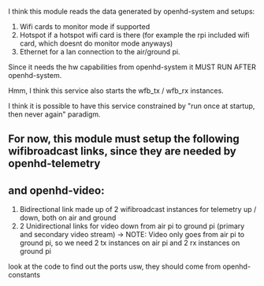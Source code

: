 I think this module reads the data generated by openhd-system and setups:
1) Wifi cards to monitor mode if supported
2) Hotspot if a hotspot wifi card is there (for example the rpi included wifi card, which doesnt do monitor mode anyways)
3) Ethernet for a lan connection to the air/ground pi.

Since it needs the hw capabilities from openhd-system it MUST RUN AFTER openhd-system.

Hmm, I think this service also starts the wfb_tx / wfb_rx instances.

I think it is possible to have this service constrained by "run once at startup, then never again" paradigm.

## For now, this module must setup the following wifibroadcast links, since they are needed by openhd-telemetry
## and openhd-video:

1) Bidirectional link made up of 2 wifibroadcast instances for telemetry up / down, both on air and ground
2) 2 Unidirectional links for video down from air pi to ground pi (primary and secondary video stream)
 -> NOTE: Video only goes from air pi to ground pi, so we need 2 tx instances on air pi and
    2 rx instances on ground pi 

look at the code to find out the ports usw, they should come from openhd-constants